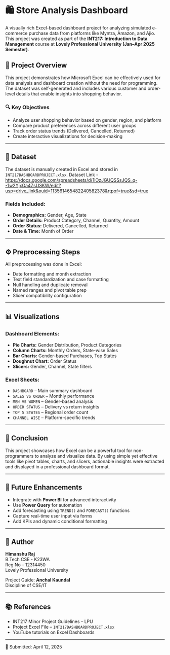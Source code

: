 # 🛍️ Store Analysis Dashboard

A visually rich Excel-based dashboard project for analyzing simulated e-commerce purchase data from platforms like Myntra, Amazon, and Ajio. This project was created as part of the **INT217: Introduction to Data Management** course at **Lovely Professional University (Jan–Apr 2025 Semester)**.

## 📌 Project Overview

This project demonstrates how Microsoft Excel can be effectively used for data analysis and dashboard creation without the need for programming. The dataset was self-generated and includes various customer and order-level details that enable insights into shopping behavior.

### 🔍 Key Objectives

- Analyze user shopping behavior based on gender, region, and platform
- Compare product preferences across different user groups
- Track order status trends (Delivered, Cancelled, Returned)
- Create interactive visualizations for decision-making

---

## 📂 Dataset

The dataset is manually created in Excel and stored in `INT217DASHBOARDPROJECT.xlsx`.
Dataset Link - https://docs.google.com/spreadsheets/d/1IOzJGUQSSsJQS_q--1w2YjxOa4ZsUSKW/edit?usp=drive_link&ouid=113561465482240582378&rtpof=true&sd=true

### Fields Included:

- **Demographics:** Gender, Age, State
- **Order Details:** Product Category, Channel, Quantity, Amount
- **Order Status:** Delivered, Cancelled, Returned
- **Date & Time:** Month of Order

---

## ⚙️ Preprocessing Steps

All preprocessing was done in Excel:
- Date formatting and month extraction
- Text field standardization and case formatting
- Null handling and duplicate removal
- Named ranges and pivot table prep
- Slicer compatibility configuration

---

## 📊 Visualizations

### Dashboard Elements:
- **Pie Charts:** Gender Distribution, Product Categories
- **Column Charts:** Monthly Orders, State-wise Sales
- **Bar Charts:** Gender-based Purchases, Top States
- **Doughnut Chart:** Order Status
- **Slicers:** Gender, Channel, State filters

### Excel Sheets:
- `DASHBOARD` – Main summary dashboard
- `SALES VS ORDER` – Monthly performance
- `MEN VS WOMEN` – Gender-based analysis
- `ORDER STATUS` – Delivery vs return insights
- `TOP 5 STATES` – Regional order count
- `CHANNEL WISE` – Platform-specific trends

---

## 📝 Conclusion

This project showcases how Excel can be a powerful tool for non-programmers to analyze and visualize data. By using simple yet effective tools like pivot tables, charts, and slicers, actionable insights were extracted and displayed in a professional dashboard format.

---

## 🚀 Future Enhancements

- Integrate with **Power BI** for advanced interactivity
- Use **Power Query** for automation
- Add forecasting using `TREND()` and `FORECAST()` functions
- Capture real-time user input via forms
- Add KPIs and dynamic conditional formatting

---

## 🧠 Author

**Himanshu Raj**  
B.Tech CSE - K23WA  
Reg No – 12314450  
Lovely Professional University

Project Guide: **Anchal Kaundal**  
Discipline of CSE/IT

---

## 📚 References

- INT217 Minor Project Guidelines – LPU  
- Project Excel File – `INT217DASHBOARDPROJECT.xlsx`  
- YouTube tutorials on Excel Dashboards

---

📅 Submitted: April 12, 2025  
